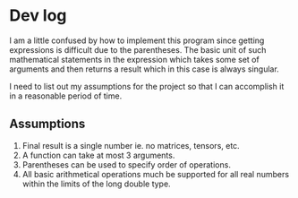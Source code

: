 # Dev log

I am a little confused by how to implement this program since getting expressions is difficult due to the parentheses. The basic unit of such mathematical statements in the expression which takes some set of arguments and then returns a result which in this case is always singular.

I need to list out my assumptions for the project so that I can accomplish it in a reasonable period of time.

## Assumptions

1. Final result is a single number ie. no matrices, tensors, etc.
2. A function can take at most 3 arguments.
3. Parentheses can be used to specify order of operations.
4. All basic arithmetical operations much be supported for all real numbers within the limits of the long double type.